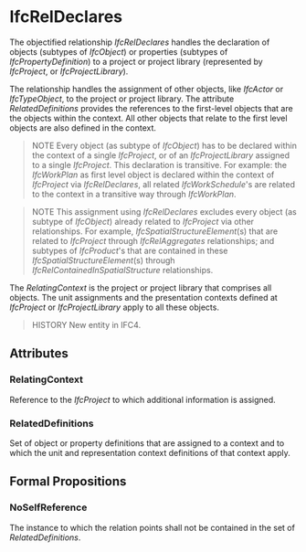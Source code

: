 # IfcRelDeclares

The objectified relationship _IfcRelDeclares_ handles the declaration of objects (subtypes of _IfcObject_) or properties (subtypes of _IfcPropertyDefinition_) to a project or project library (represented by _IfcProject_, or _IfcProjectLibrary_).
<!-- end of short definition -->

The relationship handles the assignment of other objects, like _IfcActor_ or _IfcTypeObject_, to the project or project library. The attribute _RelatedDefinitions_ provides the references to the first-level objects that are the objects within the context. All other objects that relate to the first level objects are also defined in the context.

> NOTE Every object (as subtype of _IfcObject_) has to be declared within the context of a single _IfcProject_, or of an _IfcProjectLibrary_ assigned to a single _IfcProject_. This declaration is transitive. For example: the _IfcWorkPlan_ as first level object is declared within the context of _IfcProject_ via _IfcRelDeclares_, all related _IfcWorkSchedule_'s are related to the context in a transitive way through _IfcWorkPlan_.

> NOTE This assignment using _IfcRelDeclares_ excludes every object (as subtype of _IfcObject_) already related to _IfcProject_ via other relationships. For example, _IfcSpatialStructureElement_(s) that are related to _IfcProject_ through _IfcRelAggregates_ relationships; and subtypes of _IfcProduct_'s that are contained in these _IfcSpatialStructureElement_(s) through _IfcRelContainedInSpatialStructure_ relationships.

The _RelatingContext_ is the project or project library that comprises all objects. The unit assignments and the presentation contexts defined at _IfcProject_ or _IfcProjectLibrary_ apply to all these objects.

> HISTORY New entity in IFC4.

## Attributes

### RelatingContext
Reference to the _IfcProject_ to which additional information is assigned.

### RelatedDefinitions
Set of object or property definitions that are assigned to a context and to which the unit and representation context definitions of that context apply.

## Formal Propositions

### NoSelfReference
The instance to which the relation points shall not be contained in the set of _RelatedDefinitions_.
